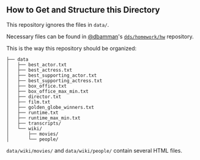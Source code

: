 ## How to Get and Structure this Directory

This repository ignores the files in `data/`.

Necessary files can be found in [@dbamman](https://github.com/dbamman)'s
[`dds/homework/hw`](https://github.com/dbamman/dds/tree/master/homework/hw1)
repository.

This is the way this repository should be organized:

```
├── data
│   ├── best_actor.txt
│   ├── best_actress.txt
│   ├── best_supporting_actor.txt
│   ├── best_supporting_actress.txt
│   ├── box_office.txt
│   ├── box_office_max_min.txt
│   ├── director.txt
│   ├── film.txt
│   ├── golden_globe_winners.txt
│   ├── runtime.txt
│   ├── runtime_max_min.txt
│   ├── transcripts/
│   └── wiki/
│       ├── movies/
│       └── people/
```

`data/wiki/movies/` and `data/wiki/people/` contain several HTML files.

